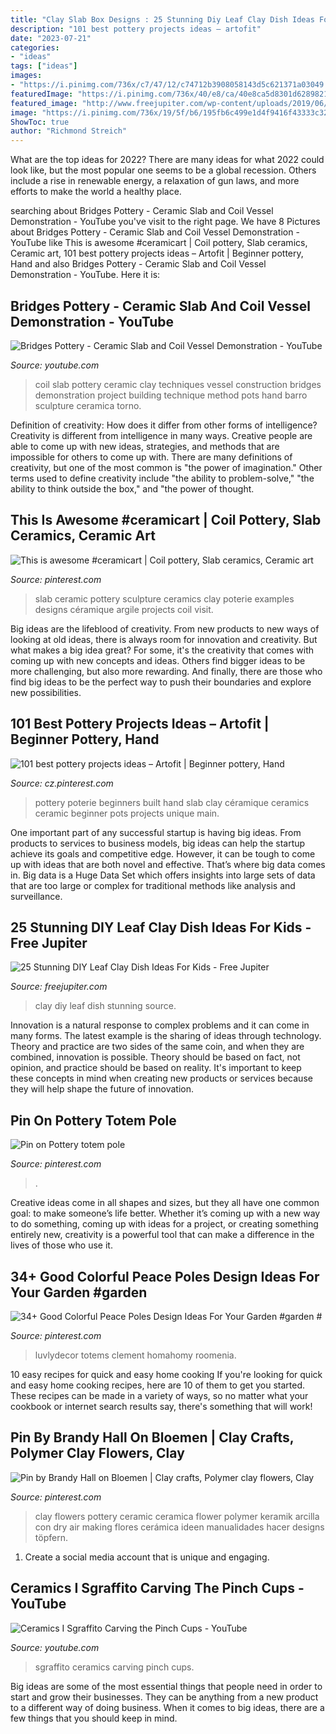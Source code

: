 ```yaml
---
title: "Clay Slab Box Designs : 25 Stunning Diy Leaf Clay Dish Ideas For Kids"
description: "101 best pottery projects ideas – artofit"
date: "2023-07-21"
categories:
- "ideas"
tags: ["ideas"]
images:
- "https://i.pinimg.com/736x/c7/47/12/c74712b3908058143d5c621371a03049.jpg"
featuredImage: "https://i.pinimg.com/736x/40/e8/ca/40e8ca5d8301d62898219e520937c013.jpg"
featured_image: "http://www.freejupiter.com/wp-content/uploads/2019/06/Stunning-DIY-Leaf-Clay-Dish-Ideas-For-Kids-3-1.jpg"
image: "https://i.pinimg.com/736x/19/5f/b6/195fb6c499e1d4f9416f43333c324cf3.jpg"
ShowToc: true
author: "Richmond Streich"
---
```



What are the top ideas for 2022?
There are many ideas for what 2022 could look like, but the most popular one seems to be a global recession. Others include a rise in renewable energy, a relaxation of gun laws, and more efforts to make the world a healthy place.

	

		
searching about Bridges Pottery - Ceramic Slab and Coil Vessel Demonstration - YouTube you've visit to the right page. We have 8 Pictures about Bridges Pottery - Ceramic Slab and Coil Vessel Demonstration - YouTube like This is awesome #ceramicart | Coil pottery, Slab ceramics, Ceramic art, 101 best pottery projects ideas – Artofit | Beginner pottery, Hand and also Bridges Pottery - Ceramic Slab and Coil Vessel Demonstration - YouTube. Here it is:
		
    
## Bridges Pottery - Ceramic Slab And Coil Vessel Demonstration - YouTube

<img loading=lazy src="http://i.ytimg.com/vi/2dsOf2uj3Zw/maxresdefault.jpg" onerror="this.onerror=null;this.src='https://tse2.mm.bing.net/th?id=OIP.omcUvU7S4eIZawwqWsQOcQHaEK&amp;pid=15.1';" alt="Bridges Pottery - Ceramic Slab and Coil Vessel Demonstration - YouTube">

_Source: youtube.com_

>coil slab pottery ceramic clay techniques vessel construction bridges demonstration project building technique method pots hand barro sculpture ceramica torno. 

	

Definition of creativity: How does it differ from other forms of intelligence?
Creativity is different from intelligence in many ways. Creative people are able to come up with new ideas, strategies, and methods that are impossible for others to come up with. 
There are many definitions of creativity, but one of the most common is "the power of imagination." Other terms used to define creativity include "the ability to problem-solve," "the ability to think outside the box," and "the power of thought.

    
## This Is Awesome #ceramicart | Coil Pottery, Slab Ceramics, Ceramic Art

<img loading=lazy src="https://i.pinimg.com/736x/b0/54/78/b05478d94f7bc932ffd1344767b9f501.jpg" onerror="this.onerror=null;this.src='https://tse2.mm.bing.net/th?id=OIP.9oLcnSr-y3Y_Yn_cVH-j9QHaLH&amp;pid=15.1';" alt="This is awesome #ceramicart | Coil pottery, Slab ceramics, Ceramic art">

_Source: pinterest.com_

>slab ceramic pottery sculpture ceramics clay poterie examples designs céramique argile projects coil visit. 

	

Big ideas are the lifeblood of creativity. From new products to new ways of looking at old ideas, there is always room for innovation and creativity. But what makes a big idea great? For some, it's the creativity that comes with coming up with new concepts and ideas. Others find bigger ideas to be more challenging, but also more rewarding. And finally, there are those who find big ideas to be the perfect way to push their boundaries and explore new possibilities.

    
## 101 Best Pottery Projects Ideas – Artofit | Beginner Pottery, Hand

<img loading=lazy src="https://i.pinimg.com/736x/40/e8/ca/40e8ca5d8301d62898219e520937c013.jpg" onerror="this.onerror=null;this.src='https://tse1.mm.bing.net/th?id=OIP.RYksUWfJhD6JMVMnuylFuAAAAA&amp;pid=15.1';" alt="101 best pottery projects ideas – Artofit | Beginner pottery, Hand">

_Source: cz.pinterest.com_

>pottery poterie beginners built hand slab clay céramique ceramics ceramic beginner pots projects unique main. 

	

One important part of any successful startup is having big ideas. From products to services to business models, big ideas can help the startup achieve its goals and competitive edge. However, it can be tough to come up with ideas that are both novel and effective. That’s where big data comes in. Big data is a Huge Data Set which offers insights into large sets of data that are too large or complex for traditional methods like analysis and surveillance.

    
## 25 Stunning DIY Leaf Clay Dish Ideas For Kids - Free Jupiter

<img loading=lazy src="http://www.freejupiter.com/wp-content/uploads/2019/06/Stunning-DIY-Leaf-Clay-Dish-Ideas-For-Kids-3-1.jpg" onerror="this.onerror=null;this.src='https://tse2.mm.bing.net/th?id=OIP.kTvIyzDnn9rB6458MnnaMQHaKy&amp;pid=15.1';" alt="25 Stunning DIY Leaf Clay Dish Ideas For Kids - Free Jupiter">

_Source: freejupiter.com_

>clay diy leaf dish stunning source. 

	

Innovation is a natural response to complex problems and it can come in many forms. The latest example is the sharing of ideas through technology. Theory and practice are two sides of the same coin, and when they are combined, innovation is possible. Theory should be based on fact, not opinion, and practice should be based on reality. It's important to keep these concepts in mind when creating new products or services because they will help shape the future of innovation.

    
## Pin On Pottery Totem Pole

<img loading=lazy src="https://i.pinimg.com/736x/19/5f/b6/195fb6c499e1d4f9416f43333c324cf3.jpg" onerror="this.onerror=null;this.src='https://tse3.mm.bing.net/th?id=OIP.aK60phlJ3gLamNp1DZOODgHaSL&amp;pid=15.1';" alt="Pin on Pottery totem pole">

_Source: pinterest.com_

>. 

	

Creative ideas come in all shapes and sizes, but they all have one common goal: to make someone’s life better. Whether it’s coming up with a new way to do something, coming up with ideas for a project, or creating something entirely new, creativity is a powerful tool that can make a difference in the lives of those who use it.

    
## 34+ Good Colorful Peace Poles Design Ideas For Your Garden #garden #

<img loading=lazy src="https://i.pinimg.com/736x/c7/47/12/c74712b3908058143d5c621371a03049.jpg" onerror="this.onerror=null;this.src='https://tse2.mm.bing.net/th?id=OIP.pu5MlUxLvIYYwz2RUh0WzgHaPK&amp;pid=15.1';" alt="34+ Good Colorful Peace Poles Design Ideas For Your Garden #garden #">

_Source: pinterest.com_

>luvlydecor totems clement homahomy roomenia. 

	

10 easy recipes for quick and easy home cooking
If you're looking for quick and easy home cooking recipes, here are 10 of them to get you started. These recipes can be made in a variety of ways, so no matter what your cookbook or internet search results say, there's something that will work!

    
## Pin By Brandy Hall On Bloemen | Clay Crafts, Polymer Clay Flowers, Clay

<img loading=lazy src="https://i.pinimg.com/originals/ef/fe/13/effe1397763634bbbbe3014758526d97.jpg" onerror="this.onerror=null;this.src='https://tse2.mm.bing.net/th?id=OIP.g6MUujA6n7514HNvXUGJmAHaJ4&amp;pid=15.1';" alt="Pin by Brandy Hall on Bloemen | Clay crafts, Polymer clay flowers, Clay">

_Source: pinterest.com_

>clay flowers pottery ceramic ceramica flower polymer keramik arcilla con dry air making flores cerámica ideen manualidades hacer designs töpfern. 

	

1. Create a social media account that is unique and engaging.

    
## Ceramics I Sgraffito Carving The Pinch Cups - YouTube

<img loading=lazy src="https://i.ytimg.com/vi/4Ust2g6Mjhc/maxresdefault.jpg" onerror="this.onerror=null;this.src='https://tse4.mm.bing.net/th?id=OIP.AQXIcM5V6Z6MV6WAiOt9bQHaEK&amp;pid=15.1';" alt="Ceramics I Sgraffito Carving the Pinch Cups - YouTube">

_Source: youtube.com_

>sgraffito ceramics carving pinch cups. 

	

Big ideas are some of the most essential things that people need in order to start and grow their businesses. They can be anything from a new product to a different way of doing business. When it comes to big ideas, there are a few things that you should keep in mind. 

